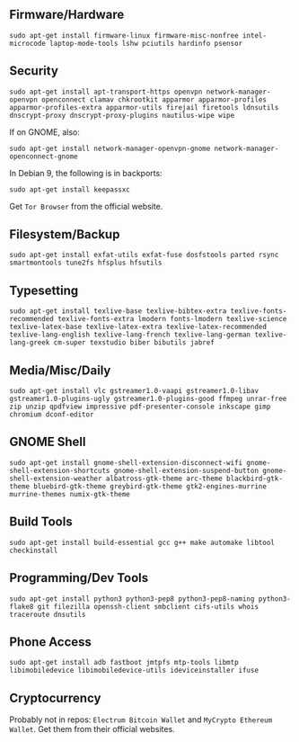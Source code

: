 ## Firmware/Hardware
```shell
sudo apt-get install firmware-linux firmware-misc-nonfree intel-microcode laptop-mode-tools lshw pciutils hardinfo psensor
```

## Security
```shell
sudo apt-get install apt-transport-https openvpn network-manager-openvpn openconnect clamav chkrootkit apparmor apparmor-profiles apparmor-profiles-extra apparmor-utils firejail firetools ldnsutils dnscrypt-proxy dnscrypt-proxy-plugins nautilus-wipe wipe
```
If on GNOME, also:
```shell
sudo apt-get install network-manager-openvpn-gnome network-manager-openconnect-gnome
```
In Debian 9, the following is in backports:
```shell
sudo apt-get install keepassxc
```
Get `Tor Browser` from the official website.

## Filesystem/Backup
```shell
sudo apt-get install exfat-utils exfat-fuse dosfstools parted rsync smartmontools tune2fs hfsplus hfsutils
```

## Typesetting
```shell
sudo apt-get install texlive-base texlive-bibtex-extra texlive-fonts-recommended texlive-fonts-extra lmodern fonts-lmodern texlive-science texlive-latex-base texlive-latex-extra texlive-latex-recommended texlive-lang-english texlive-lang-french texlive-lang-german texlive-lang-greek cm-super texstudio biber bibutils jabref
```

## Media/Misc/Daily
```shell
sudo apt-get install vlc gstreamer1.0-vaapi gstreamer1.0-libav gstreamer1.0-plugins-ugly gstreamer1.0-plugins-good ffmpeg unrar-free zip unzip qpdfview impressive pdf-presenter-console inkscape gimp chromium dconf-editor
```

## GNOME Shell
```shell
sudo apt-get install gnome-shell-extension-disconnect-wifi gnome-shell-extension-shortcuts gnome-shell-extension-suspend-button gnome-shell-extension-weather albatross-gtk-theme arc-theme blackbird-gtk-theme bluebird-gtk-theme greybird-gtk-theme gtk2-engines-murrine murrine-themes numix-gtk-theme
```

## Build Tools
```shell
sudo apt-get install build-essential gcc g++ make automake libtool checkinstall
```

## Programming/Dev Tools
```shell
sudo apt-get install python3 python3-pep8 python3-pep8-naming python3-flake8 git filezilla openssh-client smbclient cifs-utils whois traceroute dnsutils
```

## Phone Access
```shell
sudo apt-get install adb fastboot jmtpfs mtp-tools libmtp libimobiledevice libimobiledevice-utils ideviceinstaller ifuse
```

## Cryptocurrency
Probably not in repos: `Electrum Bitcoin Wallet` and `MyCrypto Ethereum Wallet`. Get them from their official websites.

